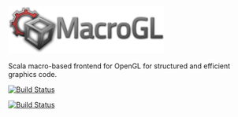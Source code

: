 <img src='macrogl-title-96.png'></img>


Scala macro-based frontend for OpenGL for structured and efficient graphics code.


[![Build Status](https://travis-ci.org/storm-enroute/macrogl.svg?branch=master)](https://travis-ci.org/storm-enroute/macrogl)

[![Build Status](https://ci.storm-enroute.com:8080/buildStatus/icon?job=public-macrogl)](https://ci.storm-enroute.com:8080/job/public-macrogl/)
